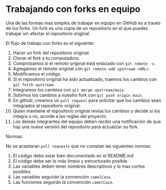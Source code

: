 # Trabajando con forks en equipo

Una de las formas mas simples de trabajar en equipo en GitHub es a través de los forks. Un fork es una copia de un repositorio en el que puedes trabajar sin afectar el repositorio original.

El flujo de trabajo con forks es el siguiente:

1. Hacer un fork del repositorio original.
2. Clonar el fork a tu computadora.
3. Comprobamos si el remoto original está enlazado con `git remote -v`.
4. Agregamos el remoto original con `git remote add upstream <URL>`.
5. Modificamos el código.
6. Si el repositorio original ha sido actualizado, traemos los cambios con `git fetch upstream`.
7. Integramos los cambios con `git merge upstream/main`.
8. Subimos los cambios a nuestro fork con `git push origin main`.
9. En github, creamos un `pull request` para solicitar que los cambios sean integrados al repositorio original.
10. Quien mantiene el repositorio original revisa los cambios y decide si los integra o no, acorde a las reglas del proyecto.
11. Los demás integrantes del equipo deben recibir una notificación de que hay una nueva versión del repositorio para actualizar su fork.

Normas:

No se aceptaran `pull requests` que no cumplan las siguientes normas:

1. El código debe estar bien documentado en el README.md
2. El código debe ser lo más limpio y estructurado posible.
3. Las variables deben tener nombres descriptivos y lo mas cortos posibles.
4. Las variables seguirán la convención `camelCase`.
5. Las funciones seguirán la convención `camelCase`.